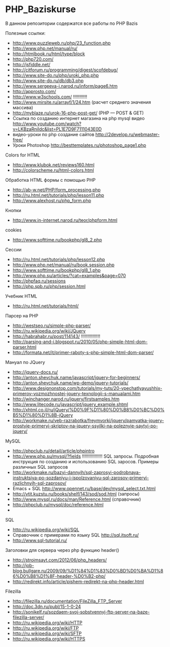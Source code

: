PHP_Baziskurse
==============
В данном репозитории содержатся все работы по PHP Bazis

Полезные ссылки:
* http://www.puzzleweb.ru/php/23_function.php
* http://www.php.net/manual/ru/
* http://htmlbook.ru/html/type/block
* http://php720.com/
* http://jsfiddle.net/
* http://citforum.ru/programming/digest/scofdebug/
* http://www.site-do.ru/php/uroki_php.php
* http://www.site-do.ru/db/db3.php
* http://www.sergeeva-i.narod.ru/inform/page6.htm
* http://approsto.com/
* http://www.w3schools.com/  !!!!!!!!!!!
* http://www.mirsite.ru/arrayf/1/24.htm (расчет среднего значения массива)
* http://myblaze.ru/urok-16-php-post-get/ (PHP — POST & GET)
* Ссылка по созданию интернет магазина на php mysql видео
http://www.youtube.com/watch?v=LKBzaRniIdc&list=PL1E7D9F7111043E0D
* видео-уроки по php создание сайтов
http://2develop.ru/webmaster-free/
* Уроки Photoshop
http://besttemplates.ru/photoshop_page1.php

Colors for HTML
* http://www.klubok.net/reviews160.html
* http://colorscheme.ru/html-colors.html

Обработка HTML формы с помощью PHP
* http://ab-w.net/PHP/form_processing.php
* http://ru.html.net/tutorials/php/lesson11.php
* http://www.alexhost.ru/php_form.php

Кнопки
* http://www.in-internet.narod.ru/teor/phpform.html

cookies
* http://www.softtime.ru/bookphp/gl8_2.php

Сессии
* http://ru.html.net/tutorials/php/lesson12.php
* http://www.php.net/manual/ru/book.session.php
* http://www.softtime.ru/bookphp/gl8_1.php
* http://www.php.su/articles/?cat=examples&page=070
* http://phpfaq.ru/sessions
* http://php.spb.ru/php/session.html

Учебник HTML
* http://ru.html.net/tutorials/html/

Парсер на PHP
* http://westseo.ru/simple-php-parser/
* http://ru.wikipedia.org/wiki/JQuery
* http://habrahabr.ru/post/114143/ !!!!!!!!!!!!!!!
* http://parsing-and-i.blogspot.ru/2010/05/php-simple-html-dom-parser.html
* http://formata.net/it/primer-raboty-s-php-simple-html-dom-parser/

Мануал по JQuery
* http://jquery-docs.ru/
* http://anton.shevchuk.name/javascript/jquery-for-beginners/
* http://anton.shevchuk.name/wp-demo/jquery-tutorials/
* http://www.designonstop.com/tutorials/my-tuts/20-vpechatlyayushhix-primerov-vozmozhnostej-jquery-texnologii-s-manualami.htm
* http://winchanger.narod.ru/jquery/firstsamples.htm
* http://www.litecode.ru/javascript/jquery_example.shtml
* http://xhtml.co.il/ru/jQuery/%D0%9F%D1%80%D0%B8%D0%BC%D0%B5%D1%80%D1%8B-jQuery
* http://workmake.ru/veb-razrabotka/freymvorki/jquery/pamyatka-jquery-prostyie-primeryi-skriptov-na-jquery-ssyilki-na-poleznyie-saytyi-po-jquery/

MySQL
* http://phpclub.ru/detail/article/phpintro
* http://www.php.su/mysql/?fields   !!!!!!!!!!!!!!!!
SQL запросы. 
Подробная инструкция по созданию и использованию 
SQL заросов. Примеры различных SQL запросов
* http://workmake.ru/bazyi-dannyih/sql-zaprosyi-podrobnaya-instruktsiya-po-sozdaniyu-i-ispolzovaniyu-sql-zarosov-primeryi-razlichnyih-sql-zaprosov/
* Emacs + SQL http://www.opennet.ru/base/dev/mysql_select.txt.html
* http://vtit.kuzstu.ru/books/shelf/143/sod/sod.html (запросы)
* http://www.mysql.ru/docs/man/Reference.html (справочник)
* http://phpclub.ru/mysql/doc/reference.html
* 

SQL
* http://ru.wikipedia.org/wiki/SQL
* Справочник с примерами по языку SQL
http://sql.itsoft.ru/
* http://www.sql-tutorial.ru/

Заголовки для сервера через php функцию header()
* http://stroimsayt.com/2012/06/php_headers/
* http://job-blog.bullgare.ru/2009/09/%D1%84%D1%83%D0%BD%D0%BA%D1%86%D0%B8%D1%8F-header-%D0%B2-php/
* http://redirekt.info/article/pishem-redirekt-na-php-header.html

Filezilla
* http://filezilla.ru/documentation/FileZilla_FTP_Server
* http://doc.3dn.ru/publ/15-1-0-24
* http://sonikelf.ru/sozdaem-svoj-sobstvennyj-ftp-server-na-baze-filezilla-server/
* http://ru.wikipedia.org/wiki/HTTP
* http://ru.wikipedia.org/wiki/FTP
* http://ru.wikipedia.org/wiki/SFTP
* http://ru.wikipedia.org/wiki/HTTPS